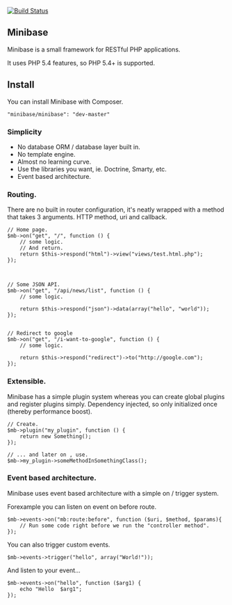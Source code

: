[![Build Status](https://travis-ci.org/peec/minibase.png?branch=master)](https://travis-ci.org/peec/minibase)


## Minibase

Minibase is a small framework for RESTful PHP applications.

It uses PHP 5.4 features, so PHP 5.4+ is supported.


## Install

You can install Minibase with Composer.

	"minibase/minibase": "dev-master"


### Simplicity

- No database ORM / database layer built in.
- No template engine.
- Almost no learning curve.
- Use the libraries you want, ie. Doctrine, Smarty, etc.
- Event based architecture.


### Routing.

There are no built in router configuration, it's neatly wrapped with a method that takes 3 arguments. HTTP method, uri and callback. 


	// Home page.
	$mb->on("get", "/", function () {
		// some logic.
		// And return.
		return $this->respond("html")->view("views/test.html.php");
	});



	// Some JSON API.
	$mb->on("get", "/api/news/list", function () {
		// some logic.

		return $this->respond("json")->data(array("hello", "world"));
	});


	// Redirect to google
	$mb->on("get", "/i-want-to-google", function () {
		// some logic.

		return $this->respond("redirect")->to("http://google.com");
	});


### Extensible.

Minibase has a simple plugin system whereas you can create global plugins and register plugins simply. Dependency injected, so only initialized once (thereby performance boost).

	// Create.
	$mb->plugin("my_plugin", function () {
		return new Something();
	});

	// ... and later on , use.
	$mb->my_plugin->someMethodInSomethingClass();



### Event based architecture.

Minibase uses event based architecture with a simple on / trigger system.

Forexample you can listen on event on before route.

	$mb->events->on("mb:route:before", function ($uri, $method, $params){
		// Run some code right before we run the "controller method".
	});

You can also trigger custom events.

	$mb->events->trigger("hello", array("World!"));


And listen to your event...

	$mb->events->on("hello", function ($arg1) {
		echo "Hello  $arg1";
	});


